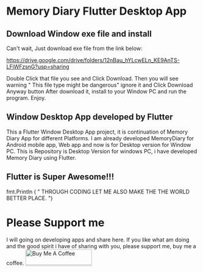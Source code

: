 # Memory Diary Flutter Desktop App

## Download Window exe file and install 
Can't wait, Just download exe file from the link below:

https://drive.google.com/drive/folders/12nBau_hYLcwELn_KE9AnTS-LFjWFzsnG?usp=sharing

Double Click that file you see and Click Download.
Then you will see warning " This file type might be dangerous" ignore it and Click Download Anyway button
After download it,  install to your Window PC and run the program.
Enjoy.


## Window Desktop App developed by Flutter
This a Flutter Window Desktop App project, it is continuation of Memory Diary App for different Platforms. 
I am already developed MemoryDiary for Android mobile app, Web app and now is for Desktop version for Window PC.
This is Repository is Desktop Version for windows PC, i have developed Memory Diary using Flutter. 

## Flutter is Super Awesome!!!


fmt.Println ( " THROUGH CODING LET ME ALSO MAKE THE THE WORLD BETTER PLACE. ")

# Please Support me
I will going on developing apps and share here. If you like what am doing and the good spirit i have of sharing with you, please support me, buy me a coffee. 
<a href="https://www.buymeacoffee.com/johnnylyimo" target="_blank"><img src="https://www.buymeacoffee.com/assets/img/custom_images/orange_img.png" alt="Buy Me A Coffee" style="height: 41px !important;width: 174px !important;box-shadow: 0px 3px 2px 0px rgba(190, 190, 190, 0.5) !important;-webkit-box-shadow: 0px 3px 2px 0px rgba(190, 190, 190, 0.5) !important;" ></a>


